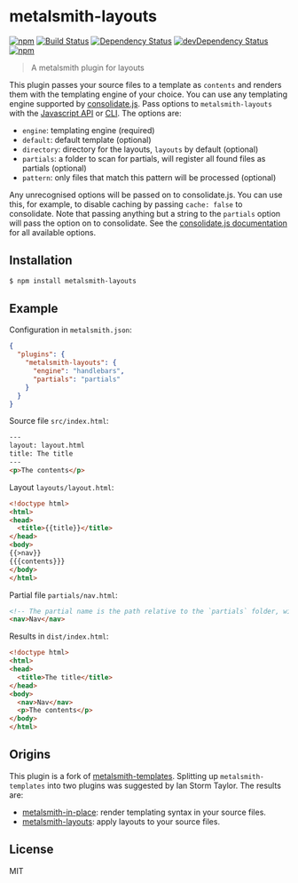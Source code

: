 # metalsmith-layouts

[![npm](https://img.shields.io/npm/v/metalsmith-layouts.svg)](https://www.npmjs.com/package/metalsmith-layouts) [![Build Status](https://travis-ci.org/superwolff/metalsmith-layouts.svg)](https://travis-ci.org/superwolff/metalsmith-layouts) [![Dependency Status](https://david-dm.org/superwolff/metalsmith-layouts.svg)](https://david-dm.org/superwolff/metalsmith-layouts) [![devDependency Status](https://david-dm.org/superwolff/metalsmith-layouts/dev-status.svg)](https://david-dm.org/superwolff/metalsmith-layouts#info=devDependencies) [![npm](https://img.shields.io/npm/dm/metalsmith-layouts.svg)](https://www.npmjs.com/package/metalsmith-layouts)

> A metalsmith plugin for layouts

This plugin passes your source files to a template as `contents` and renders them with the templating engine of your choice. You can use any templating engine supported by [consolidate.js](https://github.com/tj/consolidate.js#supported-template-engines). Pass options to `metalsmith-layouts` with the [Javascript API](https://github.com/segmentio/metalsmith#api) or [CLI](https://github.com/segmentio/metalsmith#cli). The options are:

* `engine`: templating engine (required)
* `default`: default template (optional)
* `directory`: directory for the layouts, `layouts` by default (optional)
* `partials`: a folder to scan for partials, will register all found files as partials (optional)
* `pattern`: only files that match this pattern will be processed (optional)

Any unrecognised options will be passed on to consolidate.js. You can use this, for example, to disable caching by passing `cache: false` to consolidate. Note that passing anything but a string to the `partials` option will pass the option on to consolidate. See the [consolidate.js documentation](https://github.com/tj/consolidate.js) for all available options.

## Installation

```bash
$ npm install metalsmith-layouts
```

## Example

Configuration in `metalsmith.json`:

```json
{
  "plugins": {
    "metalsmith-layouts": {
      "engine": "handlebars",
      "partials": "partials"
    }
  }
}
```

Source file `src/index.html`:

```html
---
layout: layout.html
title: The title
---
<p>The contents</p>
```

Layout `layouts/layout.html`:

```html
<!doctype html>
<html>
<head>
  <title>{{title}}</title>
</head>
<body>
{{>nav}}
{{{contents}}}
</body>
</html>
```

Partial file `partials/nav.html`:

```html
<!-- The partial name is the path relative to the `partials` folder, without the extension -->
<nav>Nav</nav>
```

Results in `dist/index.html`:

```html
<!doctype html>
<html>
<head>
  <title>The title</title>
</head>
<body>
  <nav>Nav</nav>
  <p>The contents</p>
</body>
</html>
```

## Origins

This plugin is a fork of [metalsmith-templates](https://github.com/segmentio/metalsmith-templates/issues/35). Splitting up `metalsmith-templates` into two plugins was suggested by Ian Storm Taylor. The results are:

* [metalsmith-in-place](https://github.com/superwolff/metalsmith-in-place): render templating syntax in your source files.
* [metalsmith-layouts](https://github.com/superwolff/metalsmith-layouts): apply layouts to your source files.

## License

MIT
